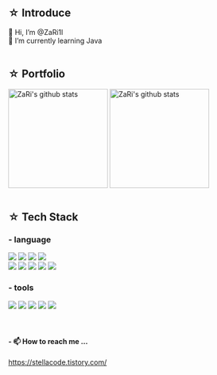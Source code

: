 
## ☆ Introduce  </br>
👋 Hi, I’m @ZaRi1l  </br>
🌱 I’m currently learning Java
</br></br>

## ☆ Portfolio </br>
<a href="https://github.com/imysh578"><img align="center" style="height:200px" src="https://github-readme-stats.vercel.app/api?username=ZaRi1l&show_icons=true&theme=tokyonight" alt="ZaRi's github stats" /></a>
<a href="https://github.com/imysh578"><img align="center" style="height:200px" src="https://github-readme-stats.vercel.app/api/top-langs/?username=ZaRi1l&layout=donut&theme=tokyonight" alt="ZaRi's github stats" /></a>
</br></br>

## ☆ Tech Stack </br>
### - language </br>
<img src="https://img.shields.io/badge/Java-ED8B00?style=for-the-badge&logo=openjdk&logoColor=white"/> <img src="https://img.shields.io/badge/C-00599C?style=for-the-badge&logo=c&logoColor=white"/>  <img src="https://img.shields.io/badge/Python-3776AB?style=for-the-badge&logo=python&logoColor=white"/> <img src="https://img.shields.io/badge/Linux-FCC624?style=for-the-badge&logo=linux&logoColor=black"/>
</br>
<img src="https://img.shields.io/badge/C%23-239120?style=for-the-badge&logo=c-sharp&logoColor=white"/> 
<img src="https://img.shields.io/badge/Dart-0175C2?style=for-the-badge&logo=dart&logoColor=white"/> 
<img src="https://img.shields.io/badge/HTML5-E34F26?style=for-the-badge&logo=html5&logoColor=white"/>
<img src="https://img.shields.io/badge/CSS-239120?&style=for-the-badge&logo=css3&logoColor=white"/> 
<img src="https://img.shields.io/badge/JavaScript-F7DF1E?style=for-the-badge&logo=JavaScript&logoColor=white"/> 
</br>
### - tools
<img src="https://img.shields.io/badge/Eclipse-2C2255?style=for-the-badge&logo=eclipse&logoColor=white"/> <img src="https://img.shields.io/badge/Visual_Studio-5C2D91?style=for-the-badge&logo=visual%20studio&logoColor=white"/> 
<img src="https://img.shields.io/badge/Visual_Studio_Code-0078D4?style=for-the-badge&logo=visual%20studio%20code&logoColor=white"/> 
<img src="https://img.shields.io/badge/Flutter-02569B?style=for-the-badge&logo=flutter&logoColor=white"/> 
<img src="https://img.shields.io/badge/Android_Studio-3DDC84?style=for-the-badge&logo=android-studio&logoColor=white"/> 
</br></br></br>

#### - 📫 How to reach me ... </br>
https://stellacode.tistory.com/
</br>
<!---
ZaRi1l/ZaRi1l is a ✨ special ✨ repository because its `README.md` (this file) appears on your GitHub profile.
You can click the Preview link to take a look at your changes.
--->
